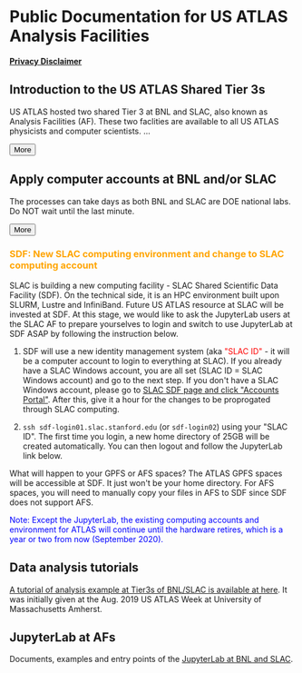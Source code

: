 <style>
  #introMore {display: none;}
  #acctsMore {display: none;}
</style>

<script type="text/javascript" src="/tier3docs/scripts/readMoreOrLess.js"></script>

# Public Documentation for US ATLAS Analysis Facilities

<b>[Privacy Disclaimer](privacyDisclaimer)</b>

## Introduction to the US ATLAS Shared Tier 3s
US ATLAS hosted two shared Tier 3 at BNL and SLAC, also known as Analysis Facilities (AF). These
two faclities are available to all US ATLAS physicists and computer scientists. 
<span id="introLess">...</span><span id="introMore">They are
orgniazed and managed to support US ATLAS users' need on computing resources, including login,
run interactive and batch jobs, access ATLAS data, store private data, etc.
<br><br>
These two facilities also support tools specific for users analysis, including ATLAS/CERN
software in CVMFS, Grid middleware, Rucio clients, Machine Learning packages, MPI, Jupyter
Lab with PyROOT, Xcache with auto data discovery, GPUs, etc.
<br><br>
The two facilites are backed by staffs to support software environment, unix systems and
storages.</span>

<button onclick="readMoreOrLess('introLess', 'introMore', 'introBtn')" id="introBtn">More</button>

## Apply computer accounts at BNL and/or SLAC
The processes can take days as both BNL and SLAC are DOE national labs. Do NOT wait until the 
last minute.

<span id="acctsLess"></span>
<span id="acctsMore">
Applying BNL computing accounts is a multiple-step process. 
[The steps are summarized at here](https://www.sdcc.bnl.gov/#accounts)<br>
<br>
[Applying SLAC computing accounts](https://atlas.slac.stanford.edu/atlas-support-center)
is a two-step process: becoming a SLAC laboratory user, and then obtain computing account(s).
</span>

<button onclick="readMoreOrLess('acctsLess', 'acctsMore', 'acctsBtn')" id="acctsBtn">More</button>

### <a name="sdf"></a><span style="color:orange">SDF: New SLAC computing environment and change to SLAC computing account</span>

SLAC is building a new computing facility - SLAC Shared Scientific Data Facility (SDF). On the technical side, it is an HPC environment built upon SLURM, Lustre and InfiniBand. Future US ATLAS resource at SLAC will be invested at SDF. At this stage, we would like to ask the JupyterLab users at the SLAC AF to prepare yourselves to login and switch to use JupyterLab at SDF ASAP by following the instruction below.

1. SDF will use a new identity management system (aka <span style="color:red">"SLAC ID"</span> - it will be a computer account to login to everything at SLAC). If you already have a SLAC Windows account, you are all set (SLAC ID = SLAC Windows account) and go to the next step. If you don't have a SLAC Windows account, please go to [SLAC SDF page and click "Accounts Portal"](https://sdf.slac.stanford.edu/public/doc/#/accounts-and-access?id=access). After this, give it a hour for the changes to be proprogated through SLAC computing.

2. `ssh sdf-login01.slac.stanford.edu` (or `sdf-login02`) using your "SLAC ID". The first time you login, a new home directory of 25GB will be created automatically. You can then logout and follow the JupyterLab link below.

What will happen to your GPFS or AFS spaces? The ATLAS GPFS spaces will be accessible at SDF. It just won't be your home directory. For AFS spaces, you will need to manually copy your files in AFS to SDF since SDF does not support AFS.

<span style="color:blue">Note: Except the JupyterLab, the existing computing accounts and environment for ATLAS will continue until the hardware retires, which is a year or two from now (September 2020).</span>

## Data analysis tutorials 
[A tutorial of analysis example at Tier3s of BNL/SLAC is available at here](Tutorial-2019Aug).
It was initially given at the Aug. 2019 US ATLAS Week at University of Massachusetts Amherst.

## JupyterLab at AFs
Documents, examples and entry points of the [JupyterLab at BNL and SLAC](jupyter/JupyterAtTier3s.md). 
